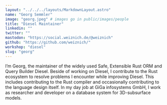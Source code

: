 ```yaml
---
layout: "../../../layouts/MarkdownLayout.astro"
name: "Georg Semmler"
image: "georg.jpeg" # images go in public/images/people
title: "Diesel Maintainer"
linkedin: ""
twitter: ""
mastodon: "https://social.weiznich.de/@weiznich"
github: "https://github.com/weiznich/"
workshop: "diesel"
slug: "georg"
---
```


I’m Georg, the maintainer of the widely used Safe, Extensible Rust ORM and Query Builder Diesel. Beside of working on Diesel, I contribute to the Rust ecosystem to resolve problems I encounter while improving Diesel. This includes contributing to the Rust compiler and occasionally contributing to the language design itself. In my day job at GiGa infosystems GmbH, I work as researcher and developer on a database system for 3D-subsurface models.